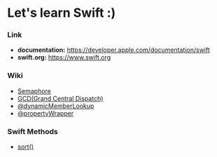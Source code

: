 # Let's learn Swift :)

### Link
- **documentation:** https://developer.apple.com/documentation/swift
- **swift.org:** https://www.swift.org

### Wiki
- <a href="https://github.com/kyeoeol/swift-learning/wiki/Semaphore">Semaphore</a>
- <a href="https://github.com/kyeoeol/swift-learning/wiki/GCD(Grand-Central-Dispatch)">GCD(Grand Central Dispatch)</a>
- <a href="https://github.com/kyeoeol/swift-learning/wiki/@dynamicMemberLookup">@dynamicMemberLookup</a>
- <a href="https://github.com/kyeoeol/swift-learning/wiki/@propertyWrapper">@propertyWrapper</a>

### Swift Methods
- <a href="https://github.com/kyeoeol/swift-learning/wiki/sort()">sort()</a>
